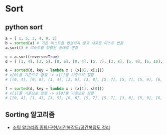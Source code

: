 # Sort

## python sort
```py
a = [ 1, 5, 3, 4, 9, 2]
b = sorted(a) # 기존 리스트를 변경하지 않고 새로운 리스트 반환
a.sort() # 리스트를 정렬된 상태로 변경

c = a.sort(reverse=True)
d = [ [1, 4], [3, 5], [0, 6], [0, 4], [5, 7], [3, 8], [5, 9], [6, 10], [8, 11], [8, 12], [5, 7], [12, 14] ]

e = sorted(d, key = lambda x : (x[0], x[1])) 
# x[0]를 기준으로 정렬 -> x[1]를 기준으로 정렬
# [[0, 4], [0, 6], [1, 4], [3, 5], [3, 8], [5, 7], [5, 7], [5, 9], [6, 10], [8, 11], [8, 12], [12, 14]]

f = sorted(d, key = lambda x : (x[1], x[0])) 
# x[1]를 기준으로 정렬 -> x[0]를 기준으로 정렬
# [[0, 4], [1, 4], [3, 5], [0, 6], [5, 7], [5, 7], [3, 8], [5, 9], [6, 10], [8, 11], [8, 12], [12, 14]]
```

## Sorting 알고리즘
* [소팅 알고리즘 종류/구현/시간복잡도/공간복잡도 정리](../dongbin_book/chap5_sort/README.md)